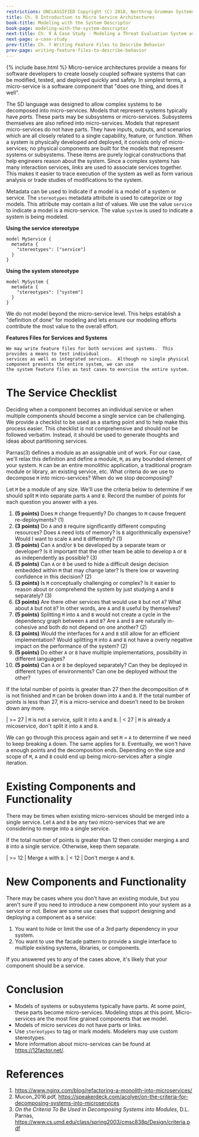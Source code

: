 ```yaml
---
restrictions: UNCLASSIFIED Copyright (C) 2018, Northrop Grumman Systems Corporation
title: Ch. 8 Introduction to Micro Service Architectures
book-title: Modeling with the System Descriptor
book-page: modeling-with-the-system-descriptor
next-title: Ch. 9 A Case Study - Modeling a Threat Evaluation System as an MSA
next-page: a-case-study
prev-title: Ch. 7 Writing Feature Files to Describe Behavior
prev-page: writing-feature-files-to-describe-behavior
---
```

{% include base.html %}
Micro-service architectures provide a means for software developers to create loosely coupled
software systems that can be modified, tested, and deployed quickly and safety.  In simplest terms, a micro-service is a
software component that "does one thing, and does it well".

The SD language was designed to allow complex systems to be decomposed into micro-services.  Models that represent
systems typically have _parts_.  These parts may be subsystems or micro-services.  Subsystems themselves are also refined
into micro-services.  Models that represent micro-services do not have parts.  They have inputs, outputs, and scenarios
which are all closely related to a single capability, feature, or function.  When a system is physically developed and
deployed, it consists only of micro-services; no physical components are built for the models that represent systems or
subsystems.  These items are purely logical constructions that help engineers reason about the system.  Since a complex
systems has many interaction services, _links_ are used to associate services together.  This makes it easier to trace
execution of the system as well as form various analysis or trade studies of modifications to the system.

Metadata can be used to indicate if a model is a model of a system or service.  The `stereotypes` metadata attribute is
used to categorize or _tag_ models.  This attribute may contain a list of values.  We use the value `service` to indicate
a model is a micro-service.  The value `system` is used to indicate a system is being modeled.

**Using the service stereotype**
```
model MyService {
  metadata {
    "stereotypes": ["service"]
  }
}
```

**Using the system stereotype**
```
model MySystem {
  metadata {
    "stereotypes": ["system"]
  }
}
```

We do not model beyond the micro-service level.  This helps establish a "definition of done" for modeling and lets
ensure our modeling efforts contribute the most value to the overall effort.

**Features Files for Services and Systems**
```note-info
We may write feature files for both services and systems.  This provides a means to test individual
services as well as integrated services.  Although no single physical component presents the entire system, we can use
the system feature files as test cases to exercise the entire system.
```

# The Service Checklist
Deciding when a component becomes an individual service or when multiple components should become a single service can
be challenging.  We provide a checklist to be used as a starting point and to help make this process easier.  This
checklist is not comprehensive and should not be followed verbatim.  Instead, it should be used to generate thoughts and
ideas about partitioning services.

Parnas(3) defines a module as an assignable unit of work.  For our case, we'll relax this definition and define a
module, `M`, as any bounded element of your system.  `M` can be an entire monolithic application, a traditional program
module or library, an existing service, etc.  What criteria do we use to decompose `M` into micro-services?  When do we
stop decomposing?

Let `M` be a module of any size.  We'll use the criteria below to determine if we should split `M` into separate parts
`A` and `B`.  Record the number of points for each question you answer with a yes.
1. **(5 points)** Does `M` change frequently?  Do changes to `M` cause frequent re-deployments? (1)
1. **(3 points)** Do `A` and `B` require significantly different computing resources?  Does `A` need lots of memory?  Is `B` algorithmically expensive?  Would I want to scale `A` and `B` differently? (1)
1. **(5 points)** Can `A` and/or `B` be developed by a separate team or developer?  Is it important that the other team be able to develop `A` or `B` as independently as possible? (3)
1. **(5 points)** Can `A` or `B` be used to hide a difficult design decision embedded within `M` that may change later?  Is there low or wavering confidence in this decision? (2)
1. **(3 points)** Is `M` conceptually challenging or complex?  Is it easier to reason about or comprehend the system by just studying `A` and `B` separately? (3)
1. **(3 points)** Are there other services that would use `B` but not `A`?  What about `A` but not `B`?  In other words, are `A` and `B` useful by themselves?
1. **(5 points)** Splitting `M` into `A` and `B` would not create a cycle in the dependency graph between `A` and `B`?  Are `A` and `B` are naturally in-cohesive and both do not depend on one another? (2)
1. **(3 points)** Would the interfaces for `A` and `B` still allow for an efficient implementation?  Would splitting `M` into `A` and `B` not have a overly negative impact on the performance of the system? (2)
1. **(5 points)** Do either `A` or `B` have multiple implementations, possibility in different languages?  
1. **(5 points)** Can `A` or `B` be deployed separately?  Can they be deployed in different types of environments?  Can one be deployed without the other?

If the total number of points is greater than 27 then the decomposition of `M` is not finished and `M` can be broken
down into `A` and `B`.  If the total number of points is less than 27, `M` is a micro-service and doesn't need to be
broken down any more.

| >= 27 | `M` is not a service, split it into `A` and `B`.
| < 27 | `M` is already a micoservice, don't split it into `A` and `B`.

We can go through this process again and set `M` = `A` to determine if we need to keep breaking `A` down.  The same
applies for `B`.  Eventually, we won't have a enough points and the decomposition ends.  Depending on the size and scope
of `M`, `A` and `B` could end up being micro-services after a single iteration.

# Existing Components and Functionality
There may be times when existing micro-services should be merged into a single service. Let `A` and `B` be any two
micro-services that we are considering to merge into a single service.

If the total number of points is greater than 12 then consider merging `A` and `B` into a single service.  Otherwise,
keep them separate.

| >= 12 | Merge `A` with `B`. 
| < 12 | Don't merge `A` and `B`. 

# New Components and Functionality
There may be cases where you don't have an existing module, but you aren't sure if you need to introduce a new component
into your system as a service or not.  Below are some use cases that support designing and deploying a component as a
service:
1. You want to hide or limit the use of a 3rd party dependency in your system.
1. You want to use the facade pattern to provide a single interface to multiple existing systems, libraries, or components.  

If you answered yes to any of the cases above, it's likely that your component should be a service.

# Conclusion
* Models of systems or subsystems typically have parts.  At some point, these parts become micro-services.  Modeling stops at this point.  Micro-services are the most fine grained components that we model.
* Models of micro services do not have parts or links.
* Use `stereotypes` to tag or mark models.  Modelers may use custom stereotypes.
* More information about micro-services can be found at https://12factor.net/.

# References
1. https://www.nginx.com/blog/refactoring-a-monolith-into-microservices/
1. Mucon_2016.pdf, https://speakerdeck.com/acolyer/on-the-criteria-for-decomposing-systems-into-microservices
1. _On the Criteria To Be Used in Decomposing Systems into Modules_, D.L. Parnas,  https://www.cs.umd.edu/class/spring2003/cmsc838p/Design/criteria.pdf